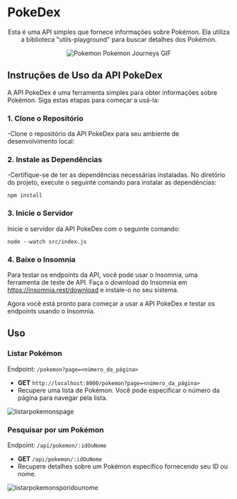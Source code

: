 
# PokeDex
<div style="text-align:center">
Esta é uma API simples que fornece informações sobre Pokémon. Ela utiliza a biblioteca "utils-playground" para buscar detalhes dos Pokémon.
  
![Pokemon Pokemon Journeys GIF](https://media.tenor.com/uSCX8MQJbWoAAAAC/pokemon-pokemon-journeys.gif)

</div>

## Instruções de Uso da API PokeDex
A API PokeDex é uma ferramenta simples para obter informações sobre Pokémon. Siga estas etapas para começar a usá-la:

### 1. Clone o Repositório
-Clone o repositório da API PokeDex para seu ambiente de desenvolvimento local:

### 2. Instale as Dependências
-Certifique-se de ter as dependências necessárias instaladas. No diretório do projeto, execute o seguinte comando para instalar as dependências:

```
npm install
```
### 3. Inicie o Servidor
Inicie o servidor da API PokeDex com o seguinte comando:

```
node --watch src/index.js 
```

### 4. Baixe o Insomnia
Para testar os endpoints da API, você pode usar o Insomnia, uma ferramenta de teste de API. Faça o download do Insomnia em https://insomnia.rest/download e instale-o no seu sistema.

Agora você está pronto para começar a usar a API PokeDex e testar os endpoints usando o Insomnia.

## Uso

### Listar Pokémon

Endpoint: `/pokemon?page=<número_da_página>`

- **GET** `http://localhost:8000/pokemon?page=<número_da_página>`
- Recupere uma lista de Pokémon. Você pode especificar o número da página para navegar pela lista.

![listarpokemonspage](https://github.com/PatrickLAF2k/PokeFinder/assets/141870542/1fce5519-8f24-47f0-9606-c2faac6a745a)


### Pesquisar por um Pokémon

Endpoint: `/api/pokemon/:idOuNome`

- **GET** `/api/pokemon/:idOuNome`
- Recupere detalhes sobre um Pokémon específico fornecendo seu ID ou nome.

 ![listarpokemonsporidounome](https://github.com/PatrickLAF2k/PokeFinder/assets/141870542/5bb66e08-243c-4a56-8d64-1d23212d0946)












